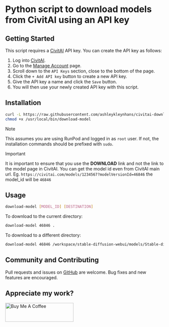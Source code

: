 # Python script to download models from CivitAI using an API key

## Getting Started

This script requires a [CivitAI](https://civitai.com/user/account)
API key.  You can create the API key as follows:

1. Log into [CivitAI](https://civitai.com).
2. Go to the [Manage Account](https://civitai.com/user/account) page.
3. Scroll down to the `API Keys` section, close to the bottom of the page.
4. Click the `+ Add API key` button to create a new API key.
5. Give the API key a name and click the `Save` button.
6. You will then use your newly created API key with this script.

## Installation

```bash
curl -L https://raw.githubusercontent.com/ashleykleynhans/civitai-downloader/main/download.py -o /usr/local/bin/download-model
chmod +x /usr/local/bin/download-model
```

> [!NOTE]
> This assumes you are using RunPod and logged in as `root`
> user.  If not, the installation commands should be prefixed
> with `sudo`.

> [!IMPORTANT]
> It is important to ensure that you use the **DOWNLOAD** link
> and not the link to the model page in CivitAI.
> You can get the model id even from CivitAI main url. Eg. `https://civitai.com/models/1234567?modelVersionId=46846` the model_id will be `46846`

## Usage

```bash
download-model [MODEL_ID] [DESTINATION]
```

To download to the current directory:

```bash
download-model 46846 .
```

To download to a different directory:

```bash
download-model 46846 /workspace/stable-diffusion-webui/models/Stable-diffusion
```

## Community and Contributing

Pull requests and issues on [GitHub](https://github.com/ashleykleynhans/civitai-downloader)
are welcome. Bug fixes and new features are encouraged.

## Appreciate my work?

<a href="https://www.buymeacoffee.com/ashleyk" target="_blank"><img src="https://cdn.buymeacoffee.com/buttons/v2/default-yellow.png" alt="Buy Me A Coffee" style="height: 60px !important;width: 217px !important;" ></a>

